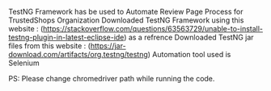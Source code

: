 TestNG Framework has be used to Automate Review Page Process for TrustedShops Organization 
Downloaded TestNG Framework using this website : (https://stackoverflow.com/questions/63563729/unable-to-install-testng-plugin-in-latest-eclipse-ide) as a refrence 
Downloaded TestNG jar files from this website : (https://jar-download.com/artifacts/org.testng/testng) 
Automation tool used is Selenium

PS: Please change chromedriver path while running the code.
